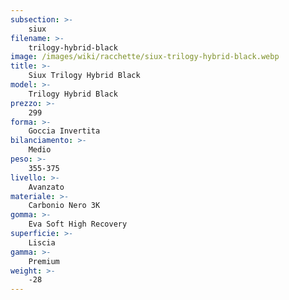 ```yaml
---
subsection: >-
    siux
filename: >-
    trilogy-hybrid-black
image: /images/wiki/racchette/siux-trilogy-hybrid-black.webp
title: >-
    Siux Trilogy Hybrid Black
model: >-
    Trilogy Hybrid Black
prezzo: >-
    299
forma: >-
    Goccia Invertita
bilanciamento: >-
    Medio
peso: >-
    355-375
livello: >-
    Avanzato
materiale: >-
    Carbonio Nero 3K
gomma: >-
    Eva Soft High Recovery
superficie: >-
    Liscia
gamma: >-
    Premium
weight: >-
    -28
---
```

